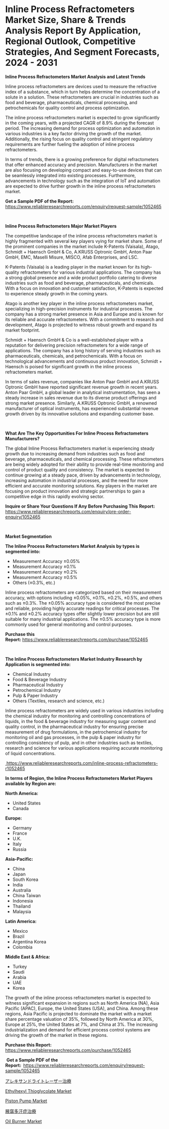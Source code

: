 <p><h1>Inline Process Refractometers Market Size, Share & Trends Analysis Report By Application, Regional Outlook, Competitive Strategies, And Segment Forecasts, 2024 - 2031</h1></p><p><strong>Inline Process Refractometers Market Analysis and Latest Trends</strong></p>
<p><p>Inline process refractometers are devices used to measure the refractive index of a substance, which in turn helps determine the concentration of a solute in a solution. These refractometers are crucial in industries such as food and beverage, pharmaceuticals, chemical processing, and petrochemicals for quality control and process optimization.</p><p>The inline process refractometers market is expected to grow significantly in the coming years, with a projected CAGR of 8.9% during the forecast period. The increasing demand for process optimization and automation in various industries is a key factor driving the growth of the market. Additionally, the rising focus on quality control and stringent regulatory requirements are further fueling the adoption of inline process refractometers.</p><p>In terms of trends, there is a growing preference for digital refractometers that offer enhanced accuracy and precision. Manufacturers in the market are also focusing on developing compact and easy-to-use devices that can be seamlessly integrated into existing processes. Furthermore, advancements in technology such as the integration of IoT and automation are expected to drive further growth in the inline process refractometers market.</p></p>
<p><strong>Get a Sample PDF of the Report:&nbsp;</strong> <a href="https://www.reliableresearchreports.com/enquiry/request-sample/1052465">https://www.reliableresearchreports.com/enquiry/request-sample/1052465</a></p>
<p>&nbsp;</p>
<p><strong>Inline Process Refractometers Major Market Players</strong></p>
<p><p>The competitive landscape of the inline process refractometers market is highly fragmented with several key players vying for market share. Some of the prominent companies in the market include K-Patents (Vaisala), Atago, Schmidt + Haensch GmbH & Co, A.KRUSS Optronic GmbH, Anton Paar GmbH, EMC, Maselli Misure, MISCO, Afab Enterprises, and LSC.</p><p>K-Patents (Vaisala) is a leading player in the market known for its high-quality refractometers for various industrial applications. The company has a strong global presence and a wide product portfolio catering to diverse industries such as food and beverage, pharmaceuticals, and chemicals. With a focus on innovation and customer satisfaction, K-Patents is expected to experience steady growth in the coming years.</p><p>Atago is another key player in the inline process refractometers market, specializing in high-precision instruments for industrial processes. The company has a strong market presence in Asia and Europe and is known for its reliable and accurate refractometers. With a commitment to research and development, Atago is projected to witness robust growth and expand its market footprint.</p><p>Schmidt + Haensch GmbH & Co is a well-established player with a reputation for delivering precision refractometers for a wide range of applications. The company has a long history of serving industries such as pharmaceuticals, chemicals, and petrochemicals. With a focus on technological advancements and continuous product innovation, Schmidt + Haensch is poised for significant growth in the inline process refractometers market.</p><p>In terms of sales revenue, companies like Anton Paar GmbH and A.KRUSS Optronic GmbH have reported significant revenue growth in recent years. Anton Paar GmbH, a global leader in analytical instrumentation, has seen a steady increase in sales revenue due to its diverse product offerings and strong market presence. Similarly, A.KRUSS Optronic GmbH, a renowned manufacturer of optical instruments, has experienced substantial revenue growth driven by its innovative solutions and expanding customer base.</p></p>
<p>&nbsp;</p>
<p><strong>What Are The Key Opportunities For Inline Process Refractometers Manufacturers?</strong></p>
<p><p>The global Inline Process Refractometers market is experiencing steady growth due to increasing demand from industries such as food and beverage, pharmaceuticals, and chemical processing. These refractometers are being widely adopted for their ability to provide real-time monitoring and control of product quality and consistency. The market is expected to continue growing at a steady pace, driven by advancements in technology, increasing automation in industrial processes, and the need for more efficient and accurate monitoring solutions. Key players in the market are focusing on product innovation and strategic partnerships to gain a competitive edge in this rapidly evolving sector.</p></p>
<p><strong>Inquire or Share Your Questions If Any Before Purchasing This Report:</strong> <a href="https://www.reliableresearchreports.com/enquiry/pre-order-enquiry/1052465">https://www.reliableresearchreports.com/enquiry/pre-order-enquiry/1052465</a></p>
<p>&nbsp;</p>
<p><strong>Market Segmentation</strong></p>
<p><strong>The Inline Process Refractometers Market Analysis by types is segmented into:</strong></p>
<p><ul><li>Measurement Accuracy ±0.05%</li><li>Measurement Accuracy ±0.1%</li><li>Measurement Accuracy ±0.2%</li><li>Measurement Accuracy ±0.5%</li><li>Others (±0.3%, etc.)</li></ul></p>
<p><p>Inline process refractometers are categorized based on their measurement accuracy, with options including ±0.05%, ±0.1%, ±0.2%, ±0.5%, and others such as ±0.3%. The ±0.05% accuracy type is considered the most precise and reliable, providing highly accurate readings for critical processes. The ±0.1% and ±0.2% accuracy types offer slightly lower precision but are still suitable for many industrial applications. The ±0.5% accuracy type is more commonly used for general monitoring and control purposes.</p></p>
<p><strong>Purchase this Report:&nbsp;</strong><a href="https://www.reliableresearchreports.com/purchase/1052465">https://www.reliableresearchreports.com/purchase/1052465</a></p>
<p>&nbsp;</p>
<p><strong>The Inline Process Refractometers Market Industry Research by Application is segmented into:</strong></p>
<p><ul><li>Chemical Industry</li><li>Food & Beverage Industry</li><li>Pharmaceutical Industry</li><li>Petrochemical Industry</li><li>Pulp & Paper Industry</li><li>Others (Textiles, research and science, etc.)</li></ul></p>
<p><p>Inline process refractometers are widely used in various industries including the chemical industry for monitoring and controlling concentrations of liquids, in the food & beverage industry for measuring sugar content and quality control, in the pharmaceutical industry for ensuring precise measurement of drug formulations, in the petrochemical industry for monitoring oil and gas processes, in the pulp & paper industry for controlling consistency of pulp, and in other industries such as textiles, research and science for various applications requiring accurate monitoring of liquid concentrations.</p></p>
<p><a href="https://www.reliableresearchreports.com/inline-process-refractometers-r1052465">&nbsp;https://www.reliableresearchreports.com/inline-process-refractometers-r1052465</a></p>
<p><strong>In terms of Region, the Inline Process Refractometers Market Players available by Region are:</strong></p>
<p>
    <p> <strong> North America: </strong>
        <ul>
            <li>United States</li>
            <li>Canada</li>
        </ul>
        </p> 
    <p> <strong> Europe: </strong>
        <ul>
            <li>Germany</li>
            <li>France</li>
            <li>U.K.</li>
            <li>Italy</li>
            <li>Russia</li>
        </ul>
        </p> 
    <p> <strong> Asia-Pacific: </strong>
        <ul>
            <li>China</li>
            <li>Japan</li>
            <li>South Korea</li>
            <li>India</li>
            <li>Australia</li>
            <li>China Taiwan</li>
            <li>Indonesia</li>
            <li>Thailand</li>
            <li>Malaysia</li>
        </ul>
        </p> 
    <p> <strong> Latin America: </strong>
        <ul>
            <li>Mexico</li>
            <li>Brazil</li>
            <li>Argentina Korea</li>
            <li>Colombia</li>
        </ul>
        </p> 
    <p> <strong> Middle East & Africa: </strong>
        <ul>
            <li>Turkey</li>
            <li>Saudi</li>
            <li>Arabia</li>
            <li>UAE</li>
            <li>Korea</li>
        </ul>
    </p>
    </p>
<p><p>The growth of the inline process refractometers market is expected to witness significant expansion in regions such as North America (NA), Asia Pacific (APAC), Europe, the United States (USA), and China. Among these regions, Asia Pacific is projected to dominate the market with a market share percentage valuation of 35%, followed by North America at 30%, Europe at 25%, the United States at 7%, and China at 3%. The increasing industrialization and demand for efficient process control systems are driving the growth of the market in these regions.</p></p>
<p><strong>Purchase this Report: </strong><a href="https://www.reliableresearchreports.com/purchase/1052465">https://www.reliableresearchreports.com/purchase/1052465</a></p>
<p>&nbsp;<strong>Get a Sample PDF of the Report:&nbsp;&nbsp;</strong><a href="https://www.reliableresearchreports.com/enquiry/request-sample/1052465">https://www.reliableresearchreports.com/enquiry/request-sample/1052465</a></p>
<p><strong></strong></p>
<p><p><a href="https://medium.com/@maureenbiologist34/%E3%82%A2%E3%83%AC%E3%82%AD%E3%82%B5%E3%83%B3%E3%83%89%E3%83%A9%E3%82%A4%E3%83%88%E3%83%AC%E3%83%BC%E3%82%B6%E3%83%BC%E6%B2%BB%E7%99%82%E5%B8%82%E5%A0%B4-%E7%AB%B6%E4%BA%89%E5%88%86%E6%9E%90-%E5%B8%82%E5%A0%B4%E5%8B%95%E5%90%91-2031%E5%B9%B4%E3%81%BE%E3%81%A7%E3%81%AE%E4%BA%88%E6%B8%AC-8d08d8e2c8ce">アレキサンドライトレーザー治療</a></p><p><a href="https://issuu.com/reportprime-2/docs/ethylhexyl-thioglycolate-market-size-2030.pptx">Ethylhexyl Thioglycolate Market</a></p><p><a href="https://github.com/wusalecollins540tpqoz/Market-Research-Report-List-2/blob/main/piston-pump-market.md">Piston Pump Market</a></p><p><a href="https://medium.com/@jasohung45456/%E3%82%A2%E3%82%AD%E3%82%B7%E3%83%A9%E3%83%AA%E3%83%BC%E3%83%8F%E3%82%A4%E3%83%91%E3%83%BC%E3%83%92%E3%83%89%E3%83%AD%E3%83%BC%E3%82%B7%E3%82%B9%E6%B2%BB%E7%99%82%E5%B8%82%E5%A0%B4%E3%81%AE%E3%83%88%E3%83%AC%E3%83%B3%E3%83%89%E3%81%A8%E5%B8%82%E5%A0%B4%E5%88%86%E6%9E%90%E3%81%AF-2024%E5%B9%B4%E3%81%8B%E3%82%892031%E5%B9%B4%E3%81%BE%E3%81%A7%E3%81%AE%E6%9C%9F%E9%96%93%E3%81%AB%E4%BA%88%E6%B8%AC%E3%81%95%E3%82%8C%E3%81%A6%E3%81%84%E3%81%BE%E3%81%99-cf0a01c475b9">腋窩多汗症治療</a></p><p><a href="https://github.com/pjcfca/Market-Research-Report-List-2/blob/main/oil-burner-market.md">Oil Burner Market</a></p></p>